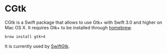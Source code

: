 # CGtk

CGtk is a Swift package that allows to use Gtk+ with Swift 3.0 and higher on Mac OS X. It requires Gtk+ to be installed through [homebrew](http://brew.sh/).

```bash
brew install gtk+4
```

It is currently used by [SwiftGtk](https://github.com/TomasLinhart/SwiftGtk).
